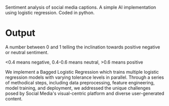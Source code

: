 Sentiment analysis of social media captions.
A simple AI implementation using logistic regression. Coded in python. 

# Output
A number between 0 and 1 telling the inclination towards positive negative or neutral sentiment.

<0.4 means negative, 0.4-0.6 means neutral, >0.6 means positive

We implement a Bagged Logistic Regression which trains multiple logistic regression models with varying tolerance levels in parallel.
Through a series of methodical steps, including data preprocessing, feature engineering, model training, and deployment, we addressed the unique challenges posed by Social Media's visual-centric platform and diverse user-generated content.
